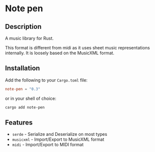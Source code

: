 # Note pen

## Description

A music library for Rust.

This format is different from midi as it uses sheet music representations internally.
It is loosely based on the MusicXML format.

## Installation

Add the following to your `Cargo.toml` file:

```toml
note-pen = "0.3"
```

or in your shell of choice:

```sh
cargo add note-pen
```

## Features
- `serde` - Serialize and Deserialize on most types
- `musicxml` - Import/Export to MusicXML format
- `midi` - Import/Export to MIDI format
